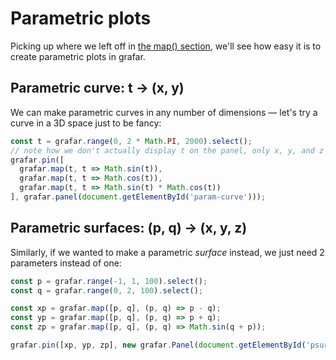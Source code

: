 # Parametric plots

Picking up where we left off in [the map() section](tutorial/map.md), we'll see how easy it is to create parametric plots in grafar.

## Parametric curve: t -> (x, y)

We can make parametric curves in any number of dimensions — let's try a curve in a 3D space just to be fancy:

<div data-sample>
  <div id="param-curve"></div>
</div>

```js
const t = grafar.range(0, 2 * Math.PI, 2000).select();
// note how we don't actually display t on the panel, only x, y, and z that depend on it
grafar.pin([
  grafar.map(t, t => Math.sin(t)),
  grafar.map(t, t => Math.cos(t)),
  grafar.map(t, t => Math.sin(t) * Math.cos(t))
], grafar.panel(document.getElementById('param-curve')));
```

## Parametric surfaces: (p, q) -> (x, y, z)

Similarly, if we wanted to make a parametric _surface_ instead, we just need 2 parameters instead of one:

<div data-sample>
  <div id="psurf"></div>
</div>

```js
const p = grafar.range(-1, 1, 100).select();
const q = grafar.range(0, 2, 100).select();

const xp = grafar.map([p, q], (p, q) => p - q);
const yp = grafar.map([p, q], (p, q) => p + q);
const zp = grafar.map([p, q], (p, q) => Math.sin(q + p));

grafar.pin([xp, yp, zp], new grafar.Panel(document.getElementById('psurf')));
```

